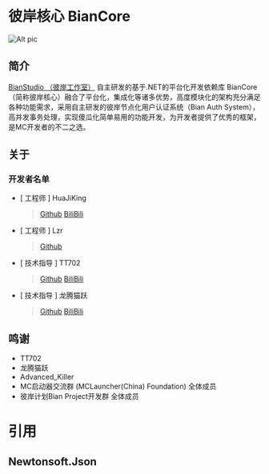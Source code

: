 # 彼岸核心 BianCore
![Alt pic](http://source.biannetwork.top/1.png,"彼岸计划")
## 简介
[BianStudio （彼岸工作室）](https://space.bilibili.com/495639032 "B站")
自主研发的基于.NET的平台化开发依赖库 BianCore（简称彼岸核心）融合了平台化，集成化等诸多优势，高度模块化的架构充分满足各种功能需求，采用自主研发的彼岸节点化用户认证系统（Bian Auth System），高并发事务处理，实现傻瓜化简单易用的功能开发，为开发者提供了优秀的框架，是MC开发者的不二之选。
## 关于
### 开发者名单
- [ 工程师 ] HuaJiKing
    > [Github](https://github.com/HuaJiKing402 "Github")
    > [BiliBili](https://space.bilibili.com/495639032 "B站")
- [ 工程师 ] Lzr
    > [Github](https://github.com/WinExp "bilibili")
- [ 技术指导 ] TT702
    > [Github](https://github.com/TT702 "bilibili")
    > [BiliBili](https://space.bilibili.com/515094 "B站")
- [ 技术指导 ] 龙腾猫跃 
    > [Github](https://github.com/LTCatt "bilibili")
    > [BiliBili](https://space.bilibili.com/11343203 "B站")
## 鸣谢
* TT702
* 龙腾猫跃
* Advanced_Killer
* MC启动器交流群 (MCLauncher(China) Foundation) 全体成员
* 彼岸计划Bian Project开发群 全体成员
# 引用
## Newtonsoft.Json


